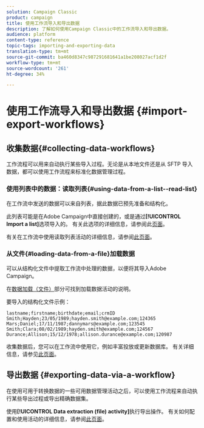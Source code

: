 ```yaml
---
solution: Campaign Classic
product: campaign
title: 使用工作流导入和导出数据
description: 了解如何使用Campaign Classic中的工作流导入和导出数据。
audience: platform
content-type: reference
topic-tags: importing-and-exporting-data
translation-type: tm+mt
source-git-commit: ba460d8347c987291681641a1be208027acf1d2f
workflow-type: tm+mt
source-wordcount: '261'
ht-degree: 34%

---
```



# 使用工作流导入和导出数据 {#import-export-workflows}

## 收集数据{#collecting-data-workflows}

工作流程可以用来自动执行某些导入过程。无论是从本地文件还是从 SFTP 导入数据，都可以使用工作流程来标准化数据管理过程。

### 使用列表中的数据：读取列表{#using-data-from-a-list--read-list}

在工作流中发送的数据可以来自列表，据此数据已预先准备和结构化。

此列表可能是在Adobe Campaign中直接创建的，或是通过&#x200B;**[!UICONTROL Import a list]**&#x200B;选项导入的。 有关此选项的详细信息，请参阅此[页面](../../platform/using/about-generic-imports-exports.md)。

有关在工作流中使用读取列表活动的详细信息，请参阅[此页面](../../workflow/using/read-list.md)。

### 从文件{#loading-data-from-a-file}加载数据

可以从结构化文件中提取工作流中处理的数据，以便将其导入Adobe Campaign。

在[数据加载（文件）](../../workflow/using/data-loading--file-.md)部分可找到加载数据活动的说明。

要导入的结构化文件示例：

```
lastname;firstname;birthdate;email;crmID
Smith;Hayden;23/05/1989;hayden.smith@example.com;124365
Mars;Daniel;17/11/1987;dannymars@example.com;123545
Smith;Clara;08/02/1989;hayden.smith@example.com;124567
Durance;Allison;15/12/1978;allison.durance@example.com;120987
```

收集数据后，您可以在工作流中使用它，例如丰富投放或更新数据库。 有关详细信息，请参见[此页面](../../workflow/using/how-to-use-workflow-data.md)。

## 导出数据 {#exporting-data-via-a-workflow}

在使用可用于转换数据的一些可用数据管理活动之后，可以使用工作流程来自动执行某些导出过程或导出精确数据集。

使用&#x200B;**[!UICONTROL Data extraction (file) activity]**&#x200B;执行导出操作。 有关如何配置和使用活动的详细信息，请参阅[此页面](../../workflow/using/extraction--file-.md)。
